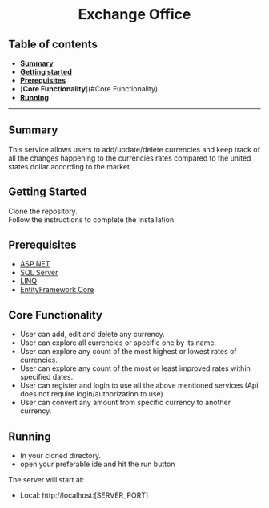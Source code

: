 
<div align="center">
  <br>
  <h1>Exchange Office</h1>
</div>

##  Table of contents
- [**Summary**](#summary)
- [**Getting started**](#getting-started)
- [**Prerequisites**](#prerequisites)
- [**Core Functionality**](#Core Functionality)
- [**Running**](#running)
---
## Summary

This service allows users to add/update/delete currencies and keep track of all the changes happening to the currencies rates compared to the united states dollar according to the market.

## Getting Started

Clone the repository.<br />
Follow the instructions to complete the installation.

## Prerequisites

- [ASP.NET](https://dotnet.microsoft.com/en-us/apps/aspnet)
- [SQL Server](https://www.microsoft.com/en-us/sql-server/sql-server-2019)
- [LINQ](https://docs.microsoft.com/en-us/dotnet/csharp/programming-guide/concepts/linq/)
- [EntityFramework Core](https://www.entityframeworktutorial.net/efcore/entity-framework-core.aspx)

## Core Functionality

- User can add, edit and delete any currency.
- User can explore all currencies or specific one by its name.
- User can explore any count of the most highest or lowest rates of currencies.
- User can explore any count of the most or least improved rates within specified dates.
- User can register and login to use all the above mentioned services (Api does not require login/authorization to use)
- User can convert any amount from specific currency to another currency.

## Running

- In your cloned directory.
- open your preferable ide and hit the run button

The server will start at:

- Local: http://localhost:[SERVER_PORT]
